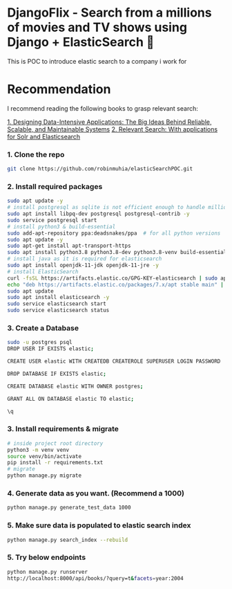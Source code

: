 # DjangoFlix - Search from a millions of movies and TV shows using Django + ElasticSearch 🚀

This is POC to introduce elastic search to a company i work for

# Recommendation

I recommend reading the following books to grasp relevant search:

[1. Designing Data-Intensive Applications: The Big Ideas Behind Reliable, Scalable, and Maintainable Systems](https://www.amazon.com/Designing-Data-Intensive-Applications-Reliable-Maintainable/dp/1449373321)
[2. Relevant Search: With applications for Solr and Elasticsearch](https://www.amazon.com/Relevant-Search-applications-Solr-Elasticsearch/dp/161729277X)

### 1. Clone the repo

```bash
git clone https://github.com/robinmuhia/elasticSearchPOC.git
```

### 2. Install required packages

```bash
sudo apt update -y
# install postgresql as sqlite is not efficient enough to handle millions of records
sudo apt install libpq-dev postgresql postgresql-contrib -y
sudo service postgresql start
# install python3 & build-essential
sudo add-apt-repository ppa:deadsnakes/ppa  # for all python versions
sudo apt update -y
sudo apt-get install apt-transport-https
sudo apt install python3.8 python3.8-dev python3.8-venv build-essential -y
# install java as it is required for elasticsearch
sudo apt install openjdk-11-jdk openjdk-11-jre -y
# install ElasticSearch
curl -fsSL https://artifacts.elastic.co/GPG-KEY-elasticsearch | sudo apt-key add -
echo "deb https://artifacts.elastic.co/packages/7.x/apt stable main" | sudo tee -a /etc/apt/sources.list.d/elastic-7.x.list
sudo apt update
sudo apt install elasticsearch -y
sudo service elasticsearch start
sudo service elasticsearch status
```

### 3. Create a Database

```bash
sudo -u postgres psql
DROP USER IF EXISTS elastic;

CREATE USER elastic WITH CREATEDB CREATEROLE SUPERUSER LOGIN PASSWORD 'elastic';

DROP DATABASE IF EXISTS elastic;

CREATE DATABASE elastic WITH OWNER postgres;

GRANT ALL ON DATABASE elastic TO elastic;

\q
```

### 3. Install requirements & migrate

```bash
# inside project root directory
python3 -m venv venv
source venv/bin/activate
pip install -r requirements.txt
# migrate
python manage.py migrate
```

### 4. Generate data as you want. (Recommend a 1000)

```bash
python manage.py generate_test_data 1000
```

### 5. Make sure data is populated to elastic search index

```bash
python manage.py search_index --rebuild
```

### 5. Try below endpoints

```bash
python manage.py runserver
http://localhost:8000/api/books/?query=t&facets=year:2004
```
